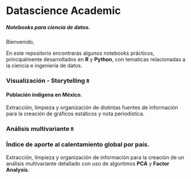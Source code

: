 # Datascience Academic
##### Notebooks para ciencia de datos.

Bienvenido,

En este repositorio encontrarás algunos notebooks prácticos, principalmente desarrollados en __R__ y __Python__, con tematicas relacionadas a la ciencia e ingeniería de datos.



### Visualización - Storytelling <code>R</code>

#### Población indígena en México.

Extracción, limpieza y organización de distintas fuentes de información para la creación de gráficos estáticos y nota periodística.



### Análisis multivariante <code>R</code>

### Índice de aporte al calentamiento global por país.

Extracción, limpieza y organización de información para la creación de un análisis multivariante detallado con uso de algoritmos __PCA__ y __Factor Analysis__.

